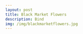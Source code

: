 ```yaml
---
layout: post
title: Black Market Flowers 
description: Bind
img: /img/blackmarketflowers.jpg
---
```

